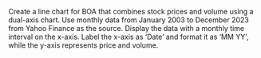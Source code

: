 Create a line chart for BOA that combines stock prices and volume using a dual-axis chart. Use monthly data from January 2003 to December 2023 from Yahoo Finance as the source. Display the data with a monthly time interval on the x-axis. Label the x-axis as ‘Date’ and format it as ‘MM YY', while the y-axis represents price and volume.
